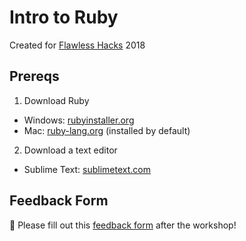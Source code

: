 # Intro to Ruby
Created for [Flawless Hacks](http://flawlesshacks.com/) 2018

## Prereqs
1. Download Ruby
  - Windows: [rubyinstaller.org](rubyinstaller.org)
  - Mac: [ruby-lang.org](ruby-lang.org) (installed by default)
2. Download a text editor
  - Sublime Text: [sublimetext.com](https://www.sublimetext.com/)

## Feedback Form
🙏 Please fill out this [feedback form](https://goo.gl/forms/ht8YeJfAHsqn0xhC2) after the workshop!
